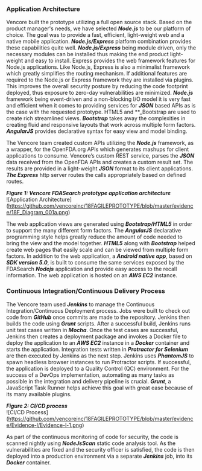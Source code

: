 ### Application Architecture

Vencore built the prototype utilizing a full open source stack. Based on the product manager's needs, we have selected **_Node.js_** to be our platform of choice. The goal was to provide a fast, efficient, light-weight web and a native mobile application. **_Node.js/Express_** platform combination provides these capabilities quite well. **_Node.js/Express_** being module driven, only the necessary modules can be installed thus making the end product light-weight and easy to install. Express provides the web framework features for Node.js applications. Like Node.js, Express is also a minimalist framework which greatly simplifies the routing mechanism. If additional features are required to the Node.js or Express framework they are installed via plugins.  This improves the overall security posture by reducing the code footprint deployed, thus exposure to zero-day vulnerabilities are minimized.  **_Node.js_** framework being event-driven and a non-blocking I/O model it is very fast and efficient when it comes to providing services for **_JSON_** based APIs as is the case with the requested prototype. HTML5 and **_Bootstrap are used to create rich streamlined views. **_Bootstrap_** takes away the complexities in creating fluid and responsive layouts that work across multiple form factors. **_AngularJS_** provides declarative syntax for easy view and model binding.

The Vencore team created custom APIs utilizing the **_Node.js_** framework, as a wrapper, for the OpenFDA.org APIs which generates mashups for client applications to consume. Vencore’s custom REST service, parses the **_JSON_** data received from the OpenFDA APIs and creates a custom result set.  The results are provided in a light-weight **_JSON_** format to its client applications. **_The Express_** http server routes the calls appropriately based on defined routes.
 

**_Figure 1: Vencore FDASearch prototype application architecture_**  
![Application Architecture] (https://github.com/vencoreinc/18FAGILEPROTOTYPE/blob/master/evidence/18F_Diagram_001a.png)

The web application views are generated using **_Bootstrap/HTML5_** in order to support the many different form factors. The **_AngularJS_** declarative programming style helps greatly reduce the amount of code needed to bring the view and the model together. **_HTML5_** along with **_Bootstrap_** helped create web pages that easily scale and can be viewed from multiple form factors. In addition to the web application, a **_Android native app_**, based on **_SDK version 5.0_**, is built to consume the same services exposed by the FDASearch **_Nodejs_** application and provide easy access to the recall information. The web application is hosted on an **_AWS EC2_** instance.

### Continuous Integration/Continuous Delivery Process

The Vencore team used **_Jenkins_** to manage the Continuous Integration/Continuous Deployment process. Jobs were built to check out code from **_GitHub_** once commits are made to the repository. Jenkins then builds the code using **_Grunt_** scripts. After a successful build, Jenkins runs unit test cases written in **_Mocha_**. Once the test cases are successful, Jenkins then creates a deployment package and invokes a Docker file to deploy the application to an **_AWS EC2_** instance in a **_Docker_** container and starts the application. Integration tests written in **_Protractor for Selenium_** are then executed by Jenkins as the next step. Jenkins uses **_PhantomJS_** to spawn headless browser instances to run Protractor scripts. If successful, the application is deployed to a Quality Control (QC) environment. For the success of a DevOps implementation, automating as many tasks as possible in the integration and delivery pipeline is crucial. **_Grunt_**, a JavaScript Task Runner helps achieve this goal with great ease because of its many available plugins.


**_Figure 2: CI/CD process_**  
![CI/CD Process] (https://github.com/vencoreinc/18FAGILEPROTOTYPE/blob/master/evidence/Evidence-l/Evidence-l-1.png)
 
As part of the continuous monitoring of code for security, the code is scanned nightly using **_NodeJsScan_** static code analysis tool.  As the vulnerabilities are fixed and the security officer is satisfied, the code is then deployed into a production environment via a separate **_Jenkins_** job, into its **_Docker_** container.   
